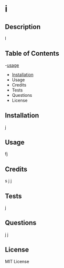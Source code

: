 # i

## Description

l

## Table of Contents

-[usage](#usage)
- [Installation](#Installation)
- Usage
- Credits
- Tests
- Questions
- License

## Installation

j

## Usage

fj

## Credits

s
j
j

## Tests
j

## Questions
j
j

## License
MIT License

   